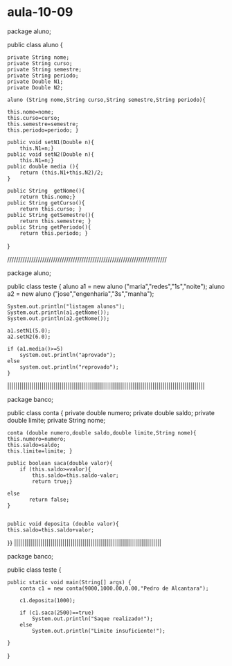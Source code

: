 # aula-10-09
package aluno;

public class aluno {
	
	private String nome;
	private String curso;
	private String semestre;
	private String periodo;
	private Double N1;
	private Double N2;
		
	aluno (String nome,String curso,String semestre,String periodo){
	
	this.nome=nome;
	this.curso=curso;
    this.semestre=semestre;
    this.periodo=periodo; }
	
	public void setN1(Double n){
	    this.N1=n;}
	public void setN2(Double n){
		this.N1=n;}
	public double media (){
		return (this.N1+this.N2)/2;
	}
	
	public String  getNome(){
		return this.nome;}
	public String getCurso(){
		return this.curso; }
	public String getSemestre(){
		return this.semestre; }
	public String getPeriodo(){
		return this.periodo; }

}

/////////////////////////////////////////////////////////////////////////

package aluno;

public class teste {
	aluno a1 = new aluno ("maria","redes","1s","noite");
    aluno a2 = new aluno ("jose","engenharia","3s","manha");
    
    System.out.println("listagem alunos");
    System.out.println(a1.getNome());
    System.out.println(a2.getNome());
    
    a1.setN1(5.0);
    a2.setN2(6.0);
    
    if (a1.media()>=5)
    	system.out.println("aprovado");
    else
    	system.out.println("reprovado");
    }

||||||||||||||||||||||||||||||||||||||||||||||||||||||||||||||||||||||||||||||||||||||||||||||||||

package banco;

public class conta {
	private double numero;
	private double saldo;
	private double limite;
	private String nome;
	
	conta (double numero,double saldo,double limite,String nome){
	this.numero=numero;
	this.saldo=saldo;
	this.limite=limite; }
	
	public boolean saca(double valor){
		if (this.saldo>=valor){
			this.saldo=this.saldo-valor;
			return true;}
	
	else
		   return false;
	}
		
	
	public void deposita (double valor){
	this.saldo=this.saldo+valor;
	

}}
|||||||||||||||||||||||||||||||||||||||||||||||||||||||||||||||||||||||||

package banco;

public class teste {

	public static void main(String[] args) {
		conta c1 = new conta(9000,1000.00,0.00,"Pedro de Alcantara");
		
		c1.deposita(1000);
		
		if (c1.saca(2500)==true)
			System.out.println("Saque realizado!");
		else
			System.out.println("Limite insuficiente!");

	}

}
